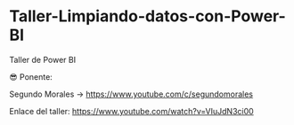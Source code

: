 # Taller-Limpiando-datos-con-Power-BI

Taller de Power BI

😎 Ponente:

  Segundo Morales  -> https://www.youtube.com/c/segundomorales

Enlace del taller: https://www.youtube.com/watch?v=VIuJdN3ci00

